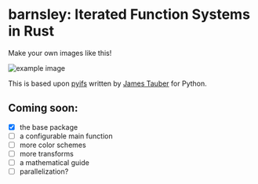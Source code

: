 # barnsley: Iterated Function Systems in Rust

Make your own images like this!

![example image](https://github.com/jmbhughes/barnsley/blob/main/example.jpg?raw=true)

This is based upon [pyifs](https://github.com/jtauber/pyifs) written by [James Tauber](https://github.com/jtauber) for Python. 

## Coming soon:
- [x] the base package 
- [ ] a configurable main function 
- [ ] more color schemes
- [ ] more transforms
- [ ] a mathematical guide
- [ ] parallelization? 
